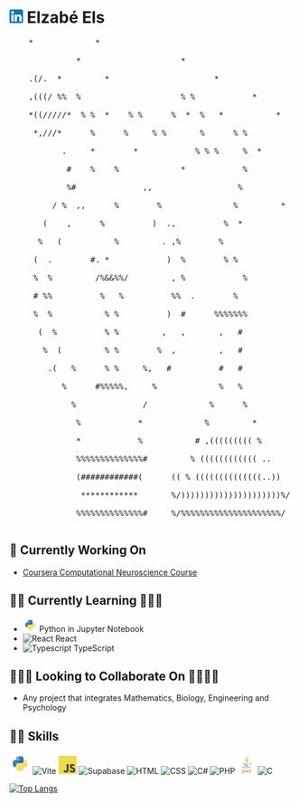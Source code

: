 # [![LinkedIn](./linkedin.png)](https://www.linkedin.com/in/maria-elizabeth-els) Elzabé Els

<pre>
    <span style="line-height: 0.5;">*             *                            <br></span>
    <span style="line-height: 0.5;">          *                     *                 <br></span>
    <span style="line-height: 0.5;">.(/.  *         *                      *                         <br></span>
    <span style="line-height: 0.5;">,(((/ %%  %                     % %            *                    <br></span>
    <span style="line-height: 0.5;">*((/////*  % %  *    % %      %  *  %   *           *               <br></span>
    <span style="line-height: 0.5;"> *,///*      %      %     % %       %      % %                      <br></span>
    <span style="line-height: 0.5;">       .     *        *            % % %     %  *                 <br></span>
    <span style="line-height: 0.5;">        #    %    %             *            %                    <br></span>
    <span style="line-height: 0.5;">        %#              ,,                  %                     <br></span>
    <span style="line-height: 0.5;">     / %  ,,      %        %               %         *            <br></span>
    <span style="line-height: 0.5;">   (    ,      %          )  .,          %  *                     <br></span>
    <span style="line-height: 0.5;">  %   (           %         . ,%        %                         <br></span>
    <span style="line-height: 0.5;"> (  .        #. *            )  %        % %                      <br></span>
    <span style="line-height: 0.5;"> %  %         /%&&%%/         , %            %                    <br></span>
    <span style="line-height: 0.5;"> # %%          %   %          %%  .        %                      <br></span>
    <span style="line-height: 0.5;"> %  %           % %          )  #      %%%%%%%                    <br></span>
    <span style="line-height: 0.5;">  (  %          % %         ,   ,       ,   #                     <br></span>
    <span style="line-height: 0.5;">   %  (         % %        %  ,         ,   #                     <br></span>
    <span style="line-height: 0.5;">    .(   %      % %     %,   #          #   #                     <br></span>
    <span style="line-height: 0.5;">       %      #%%%%%,     %             %   %                     <br></span>
    <span style="line-height: 0.5;">         %              /             %      %                    <br></span>
    <span style="line-height: 0.5;">          %            *             %         *                  <br></span>
    <span style="line-height: 0.5;">          *            %           # ,((((((((( %                 <br></span>
    <span style="line-height: 0.5;">          %%%%%%%%%%%%%%#         % (((((((((((( ..               <br></span>
    <span style="line-height: 0.5;">          (############(      (( % ((((((((((((((..))             <br></span>
    <span style="line-height: 0.5;">           ************       %/)))))))))))))))))))))%/           <br></span>
    <span style="line-height: 0.5;">          %%%%%%%%%%%%%%#     %/%%%%%%%%%%%%%%%%%%%%%/            <br></span>
</pre>


## 🔭 Currently Working On
- <a href="https://www.coursera.org/learn/computational-neuroscience">Coursera Computational Neuroscience Course</a>
  
## 🌱🌱 Currently Learning 🌱🍃🍃
- <img src="https://raw.githubusercontent.com/github/explore/80688e429a7d4ef2fca1e82350fe8e3517d3494d/topics/python/python.png" height="25" width="25" alt="Python"> Python in Jupyter Notebook
- <img height="25" width="25" src="https://cdn.simpleicons.org/react/#61DAFB" alt="React"/> React
- <img height="25" width="25" src="https://cdn.simpleicons.org/typescript/#61DAFB" alt="Typescript"/> TypeScript

## 🧠🏋️‍♀️ Looking to Collaborate On 🏋️‍♀️🏋️‍♂️
- Any project that integrates Mathematics, Biology, Engineering and Psychology

## 💃💃 Skills
<img src="https://raw.githubusercontent.com/github/explore/80688e429a7d4ef2fca1e82350fe8e3517d3494d/topics/python/python.png" height="37" width="37" alt="Python"> <img src="https://avatars.githubusercontent.com/u/65625612?s=40&v=4" width="32" alt="Vite"> <img src="https://raw.githubusercontent.com/github/explore/80688e429a7d4ef2fca1e82350fe8e3517d3494d/topics/javascript/javascript.png" width="32" alt="JavaScript"> <img src="https://avatars.githubusercontent.com/u/54469796?s=40&v=4" width="32" alt="Supabase"> <img height="32" width="32" src="https://cdn.simpleicons.org/html5/#E34F26" alt="HTML"/> <img height="32" width="32" src="https://cdn.simpleicons.org/css3/#1572B6" alt="CSS"/> <img height="32" width="32" src="https://cdn.simpleicons.org/csharp/#239120" alt="C#"/> <img height="32" width="32" src="https://cdn.simpleicons.org/php/#777BB4" alt="PHP"/> <img src="https://raw.githubusercontent.com/github/explore/80688e429a7d4ef2fca1e82350fe8e3517d3494d/topics/java/java.png" width="32" alt="Java"> <img height="32" width="32" src="https://cdn.simpleicons.org/c/#A8B9CC" alt="C"/>

[![Top Langs](https://github-readme-stats-ekm86oxwf-elzabeels.vercel.app/api/top-langs/?username=ElzabeEls&layout=donut&theme=radical)](https://github.com/ElzabeEls/github-readme-stats)











